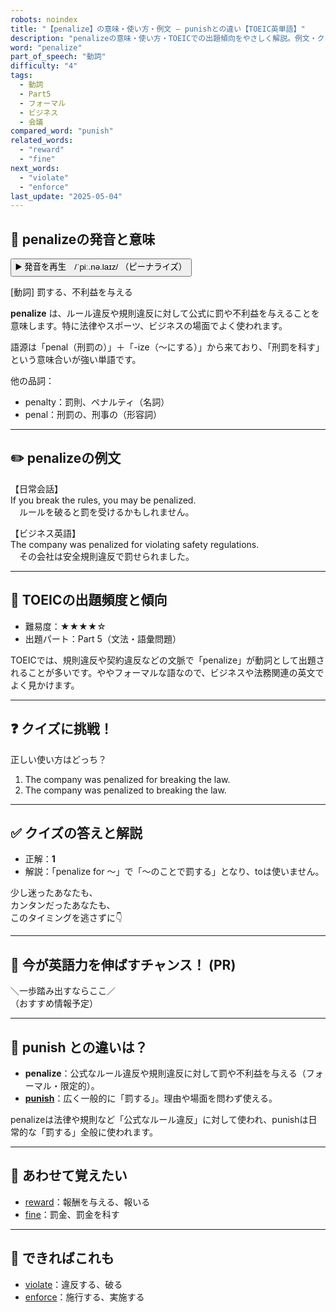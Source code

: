 ```yaml
---
robots: noindex
title: "【penalize】の意味・使い方・例文 ― punishとの違い【TOEIC英単語】"
description: "penalizeの意味・使い方・TOEICでの出題傾向をやさしく解説。例文・クイズ付きでpunishとの違いもわかりやすく学べます。"
word: "penalize"
part_of_speech: "動詞"
difficulty: "4"
tags:
  - 動詞
  - Part5
  - フォーマル
  - ビジネス
  - 会議
compared_word: "punish"
related_words:
  - "reward"
  - "fine"
next_words:
  - "violate"
  - "enforce"
last_update: "2025-05-04"
---
```


## 🔰 penalizeの発音と意味

<button class="play-audio" onclick="playTTS('penalize')">
  <span class="play-audio-main">
    ▶️ 発音を再生　/ˈpiː.nə.laɪz/
  </span>
  <span class="play-audio-sub">
    （ピーナライズ）
  </span>
</button>

[動詞] 罰する、不利益を与える

**penalize** は、ルール違反や規則違反に対して公式に罰や不利益を与えることを意味します。特に法律やスポーツ、ビジネスの場面でよく使われます。

語源は「penal（刑罰の）」＋「-ize（～にする）」から来ており、「刑罰を科す」という意味合いが強い単語です。

他の品詞：  
- penalty：罰則、ペナルティ（名詞）
- penal：刑罰の、刑事の（形容詞）

---

## ✏️ penalizeの例文

【日常会話】  
If you break the rules, you may be penalized.  
　ルールを破ると罰を受けるかもしれません。

【ビジネス英語】  
The company was penalized for violating safety regulations.  
　その会社は安全規則違反で罰せられました。

---

## 🎯 TOEICの出題頻度と傾向

- 難易度：★★★★☆
- 出題パート：Part 5（文法・語彙問題）

TOEICでは、規則違反や契約違反などの文脈で「penalize」が動詞として出題されることが多いです。ややフォーマルな語なので、ビジネスや法務関連の英文でよく見かけます。

---

## ❓ クイズに挑戦！

正しい使い方はどっち？

1. The company was penalized for breaking the law.  
2. The company was penalized to breaking the law.

---

## ✅ クイズの答えと解説

- 正解：**1**
- 解説：「penalize for ～」で「～のことで罰する」となり、toは使いません。

少し迷ったあなたも、  
カンタンだったあなたも、  
このタイミングを逃さずに👇️

---

## 🚀 今が英語力を伸ばすチャンス！ (PR)

<div class="info-center">
＼一歩踏み出すならここ／<br>  
（おすすめ情報予定）
</div>

---

## 🤔  punish との違いは？

- **penalize**：公式なルール違反や規則違反に対して罰や不利益を与える（フォーマル・限定的）。
- **[punish](/word/punish)**：広く一般的に「罰する」。理由や場面を問わず使える。

penalizeは法律や規則など「公式なルール違反」に対して使われ、punishは日常的な「罰する」全般に使われます。

---

## 🧩 あわせて覚えたい

- [reward](/word/reward)：報酬を与える、報いる
- [fine](/word/fine)：罰金、罰金を科す

---

## 📖 できればこれも

- [violate](/word/violate)：違反する、破る
- [enforce](/word/enforce)：施行する、実施する

<!-- cvid: aid09_bid20 -->
